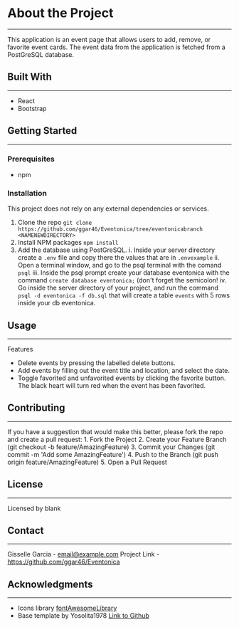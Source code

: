 # About the Project
---
This application is an event page that allows users to add, remove, or favorite event cards. The event data from the application is fetched from a PostGreSQL database.


## Built With
---
* React
* Bootstrap

## Getting Started
---


### Prerequisites
* npm

### Installation
This project does not rely on any external dependencies or services.
1. Clone the repo ```git clone https://github.com/ggar46/Eventonica/tree/eventonicabranch <NAMENEWDIRECTORY>```
2. Install NPM packages ```npm install```
3. Add the database using PostGreSQL.
    i. Inside your server directory create a `.env` file and copy there the values that are in `.envexample`
    ii. Open a terminal window, and go to the psql terminal with the comand `psql`
    iii. Inside the psql prompt create your database eventonica with the command `create database eventonica;` (don't forget the semicolon!
    iv. Go inside the server directory of your project, and run the command `psql -d eventonica -f db.sql` that will create a table `events` with 5 rows inside your db eventonica. 


## Usage
---
Features
* Delete events by pressing the labelled delete buttons.
* Add events by filling out the event title and location, and select the date.
* Toggle favorited and unfavorited events by clicking the favorite button. The black heart will turn red when the event has been favorited.


## Contributing
---
If you have a suggestion that would make this better, please fork the repo and create a pull request:
    1. Fork the Project
    2. Create your Feature Branch (git checkout -b feature/AmazingFeature)
    3. Commit your Changes (git commit -m 'Add some AmazingFeature')
    4. Push to the Branch (git push origin feature/AmazingFeature)
    5. Open a Pull Request


## License
---
Licensed by blank


## Contact
---
Gisselle Garcia - email@example.com
Project Link - https://github.com/ggar46/Eventonica


## Acknowledgments
---
* Icons library [fontAwesomeLibrary](https://fontawesomeicons.com/heart)
* Base template by Yosolita1978 [Link to Github](https://github.com/Yosolita1978/2023EventonicaTemplate)

